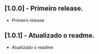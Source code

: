 ## [1.0.0] - Primeiro release.

* Primeiro release

## [1.0.1] - Atualizado o readme.

* Atualizado o readme

